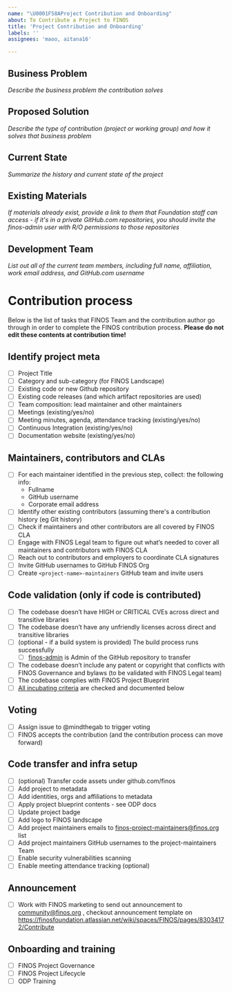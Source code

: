 ```yaml
---
name: "\U0001F58AProject Contribution and Onboarding"
about: To Contribute a Project to FINOS
title: 'Project Contribution and Onboarding'
labels: ''
assignees: 'maoo, aitana16'

---
```


## Business Problem
*Describe the business problem the contribution solves*
 
## Proposed Solution
*Describe the type of contribution (project or working group) and how it solves that business problem*
 
## Current State
*Summarize the history and current state of the project*
 
## Existing Materials
*If materials already exist, provide a link to them that Foundation staff can access - if it's in a private GitHub.com repositories, you should invite the finos-admin user with R/O permissions to those repositories*

## Development Team
*List out all of the current team members, including full name, affiliation, work email address, and GitHub.com username*

# Contribution process
Below is the list of tasks that FINOS Team and the contribution author go through in order to complete the FINOS contribution process.
**Please do not edit these contents at contribution time!**

## Identify project meta
- [ ] Project Title
- [ ] Category and sub-category (for FINOS Landscape)
- [ ] Existing code or new Github repository
- [ ] Existing code releases (and which artifact repositories are used)
- [ ] Team composition: lead maintainer and other maintainers
- [ ] Meetings (existing/yes/no)
- [ ] Meeting minutes, agenda, attendance tracking (existing/yes/no)
- [ ] Continuous Integration (existing/yes/no)
- [ ] Documentation website (existing/yes/no)

## Maintainers, contributors and CLAs
- [ ] For each maintainer identified in the previous step, collect: the following info:
  - Fullname
  - GitHub username
  - Corporate email address
- [ ] Identify other existing contributors (assuming there's a contribution history (eg Git history)
- [ ] Check if maintainers and other contributors are all covered by FINOS CLA
- [ ] Engage with FINOS Legal team to figure out what’s needed to cover all maintainers and contributors with FINOS CLA
- [ ] Reach out to contributors and employers to coordinate CLA signatures
- [ ] Invite GitHub usernames to GitHub FINOS Org
- [ ] Create `<project-name>-maintainers` GitHub team and invite users

## Code validation (only if code is contributed)
- [ ] The codebase doesn’t have HIGH or CRITICAL CVEs across direct and transitive libraries
- [ ] The codebase doesn’t have any unfriendly licenses across direct and transitive libraries
- [ ] (optional - if a build system is provided) The build process runs successfully
  - [ ] [finos-admin](http://github.com/finos-admin) is Admin of the GitHub repository to transfer
- [ ] The codebase doesn’t include any patent or copyright that conflicts with FINOS Governance and bylaws (to be validated with FINOS Legal team)
- [ ] The codebase complies with FINOS Project Blueprint
- [ ] [All incubating criteria](https://finosfoundation.atlassian.net/wiki/spaces/FINOS/pages/75530363/Incubating) are checked and documented below

## Voting
- [ ] Assign issue to @mindthegab to trigger voting
- [ ] FINOS accepts the contribution (and the contribution process can move forward)

## Code transfer and infra setup
- [ ] (optional) Transfer code assets under github.com/finos
- [ ] Add project to metadata
- [ ] Add identities, orgs and affiliations to metadata
- [ ] Apply project blueprint contents - see ODP docs
- [ ] Update project badge
- [ ] Add logo to FINOS landscape
- [ ] Add project maintainers emails to finos-project-maintainers@finos.org list
- [ ] Add project maintainers GitHub usernames to the project-maintainers Team
- [ ] Enable security vulnerabilities scanning
- [ ] Enable meeting attendance tracking (optional)

## Announcement
- [ ] Work with FINOS marketing to send out announcement to community@finos.org , checkout announcement template on https://finosfoundation.atlassian.net/wiki/spaces/FINOS/pages/83034172/Contribute

## Onboarding and training
- [ ] FINOS Project Governance
- [ ] FINOS Project Lifecycle
- [ ] ODP Training
